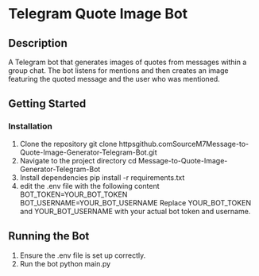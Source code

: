# Telegram Quote Image Bot

## Description
A Telegram bot that generates images of quotes from messages within a group chat. The bot listens for mentions and then creates an image featuring the quoted message and the user who was mentioned.

## Getting Started


### Installation
1. Clone the repository
   git clone httpsgithub.comSourceM7Message-to-Quote-Image-Generator-Telegram-Bot.git
2. Navigate to the project directory
   cd Message-to-Quote-Image-Generator-Telegram-Bot
3. Install dependencies
   pip install -r requirements.txt
4. edit the .env file with the following content
   BOT_TOKEN=YOUR_BOT_TOKEN
   BOT_USERNAME=YOUR_BOT_USERNAME
   Replace YOUR_BOT_TOKEN and YOUR_BOT_USERNAME with your actual bot token and username.

## Running the Bot
1. Ensure the .env file is set up correctly.
2. Run the bot
   python main.py
